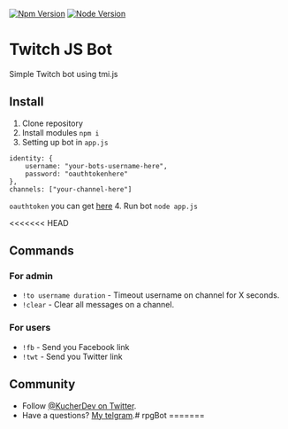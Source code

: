 [![Npm Version](https://img.shields.io/npm/v/tmi.js.svg?style=flat)](https://www.npmjs.org/package/tmi.js) [![Node Version](https://img.shields.io/node/v/tmi.js.svg?style=flat)](https://www.npmjs.org/package/tmi.js)

# Twitch JS Bot
Simple Twitch bot using tmi.js

## Install
1. Clone repository
2. Install modules `npm i`
3. Setting up bot in `app.js`
```
identity: {
    username: "your-bots-username-here",
    password: "oauthtokenhere"
},
channels: ["your-channel-here"]
```
`oauthtoken` you can get [here](https://twitchapps.com/tmi/)
4. Run bot `node app.js`

<<<<<<< HEAD
## Commands
### For admin
- `!to username duration` - Timeout username on channel for X seconds.
- `!clear` - Clear all messages on a channel.

### For users
- `!fb` - Send you Facebook link
- `!twt` - Send you Twitter link

## Community

- Follow [@KucherDev on Twitter](https://twitter.com/KucherDev).
- Have a questions? [My telgram](https://t.me/qWici).# rpgBot
=======


>>>>>>>